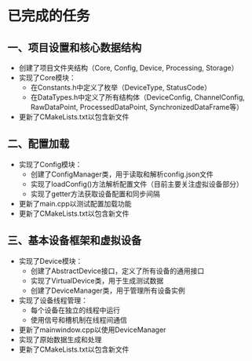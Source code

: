 # 已完成的任务

## 一、项目设置和核心数据结构
- 创建了项目文件夹结构（Core, Config, Device, Processing, Storage）
- 实现了Core模块：
  - 在Constants.h中定义了枚举（DeviceType, StatusCode）
  - 在DataTypes.h中定义了所有结构体（DeviceConfig, ChannelConfig, RawDataPoint, ProcessedDataPoint, SynchronizedDataFrame等）
- 更新了CMakeLists.txt以包含新文件

## 二、配置加载
- 实现了Config模块：
  - 创建了ConfigManager类，用于读取和解析config.json文件
  - 实现了loadConfig()方法解析配置文件（目前主要关注虚拟设备部分）
  - 实现了getter方法获取设备配置和同步间隔
- 更新了main.cpp以测试配置加载功能
- 更新了CMakeLists.txt以包含新文件

## 三、基本设备框架和虚拟设备
- 实现了Device模块：
  - 创建了AbstractDevice接口，定义了所有设备的通用接口
  - 实现了VirtualDevice类，用于生成测试数据
  - 创建了DeviceManager类，用于管理所有设备实例
- 实现了设备线程管理：
  - 每个设备在独立的线程中运行
  - 使用信号和槽机制在线程间通信
- 更新了mainwindow.cpp以使用DeviceManager
- 实现了原始数据生成和处理
- 更新了CMakeLists.txt以包含新文件
